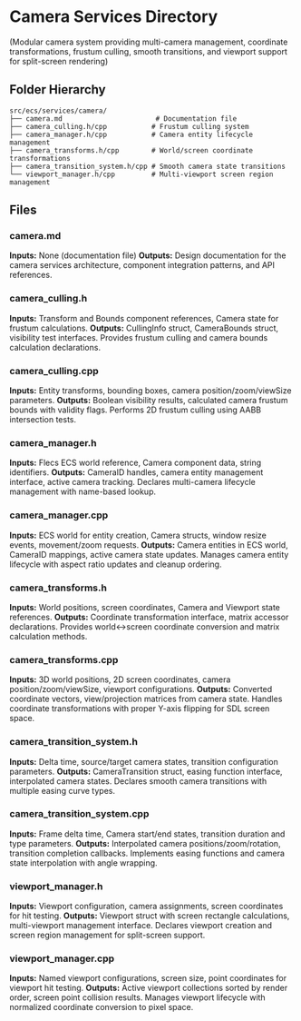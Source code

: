 # Camera Services Directory

(Modular camera system providing multi-camera management, coordinate transformations, frustum culling, smooth transitions, and viewport support for split-screen rendering)

## Folder Hierarchy

```
src/ecs/services/camera/
├── camera.md                       # Documentation file
├── camera_culling.h/cpp           # Frustum culling system
├── camera_manager.h/cpp           # Camera entity lifecycle management
├── camera_transforms.h/cpp        # World/screen coordinate transformations
├── camera_transition_system.h/cpp # Smooth camera state transitions
└── viewport_manager.h/cpp         # Multi-viewport screen region management
```

## Files

### camera.md
**Inputs:** None (documentation file)
**Outputs:** Design documentation for the camera services architecture, component integration patterns, and API references.

### camera_culling.h
**Inputs:** Transform and Bounds component references, Camera state for frustum calculations.
**Outputs:** CullingInfo struct, CameraBounds struct, visibility test interfaces. Provides frustum culling and camera bounds calculation declarations.

### camera_culling.cpp
**Inputs:** Entity transforms, bounding boxes, camera position/zoom/viewSize parameters.
**Outputs:** Boolean visibility results, calculated camera frustum bounds with validity flags. Performs 2D frustum culling using AABB intersection tests.

### camera_manager.h
**Inputs:** Flecs ECS world reference, Camera component data, string identifiers.
**Outputs:** CameraID handles, camera entity management interface, active camera tracking. Declares multi-camera lifecycle management with name-based lookup.

### camera_manager.cpp
**Inputs:** ECS world for entity creation, Camera structs, window resize events, movement/zoom requests.
**Outputs:** Camera entities in ECS world, CameraID mappings, active camera state updates. Manages camera entity lifecycle with aspect ratio updates and cleanup ordering.

### camera_transforms.h
**Inputs:** World positions, screen coordinates, Camera and Viewport state references.
**Outputs:** Coordinate transformation interface, matrix accessor declarations. Provides world↔screen coordinate conversion and matrix calculation methods.

### camera_transforms.cpp
**Inputs:** 3D world positions, 2D screen coordinates, camera position/zoom/viewSize, viewport configurations.
**Outputs:** Converted coordinate vectors, view/projection matrices from camera state. Handles coordinate transformations with proper Y-axis flipping for SDL screen space.

### camera_transition_system.h
**Inputs:** Delta time, source/target camera states, transition configuration parameters.
**Outputs:** CameraTransition struct, easing function interface, interpolated camera states. Declares smooth camera transitions with multiple easing curve types.

### camera_transition_system.cpp
**Inputs:** Frame delta time, Camera start/end states, transition duration and type parameters.
**Outputs:** Interpolated camera positions/zoom/rotation, transition completion callbacks. Implements easing functions and camera state interpolation with angle wrapping.

### viewport_manager.h
**Inputs:** Viewport configuration, camera assignments, screen coordinates for hit testing.
**Outputs:** Viewport struct with screen rectangle calculations, multi-viewport management interface. Declares viewport creation and screen region management for split-screen support.

### viewport_manager.cpp
**Inputs:** Named viewport configurations, screen size, point coordinates for viewport hit testing.
**Outputs:** Active viewport collections sorted by render order, screen point collision results. Manages viewport lifecycle with normalized coordinate conversion to pixel space.